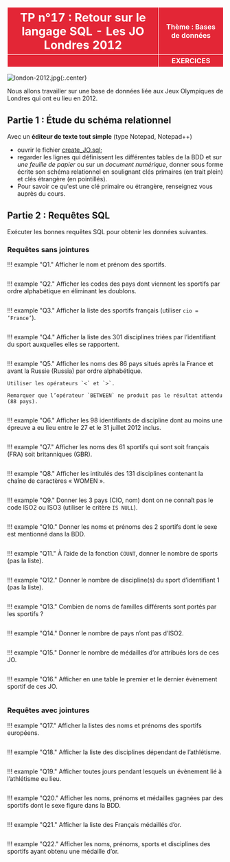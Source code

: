 <table  style="background-color: #E32636; width:100%;color:white;">
    <thead>
        <tr>
            <th style="text-align:center;border:solid;border-width:1px;font-size:20pt;width:70%;">TP n°17 : Retour sur le langage SQL - Les JO Londres 2012</th>
            <th style="text-align:center;border:solid;border-width:1px;font-size:12pt;width:30%">Thème  : Bases de données</th>
        </tr>
          <tr>
            <th style="text-align:center;border:solid;border-width:1px;font-size:15pt;width:70%;"></th>
            <th style="text-align:center;border:solid;border-width:1px;font-size:12pt;width:30%">EXERCICES</th>
        </tr>
    </thead>
</table>


![london-2012.jpg](data/JO.jpg){:.center}

Nous allons travailler sur une base de données liée aux Jeux Olympiques de Londres qui ont eu lieu en 2012.

## Partie 1 : Étude du schéma relationnel
Avec un ****éditeur de texte tout simple**** (type Notepad, Notepad++)

- ouvrir le fichier [create_JO.sql](https://capytale2.ac-paris.fr/web/sites/default/files/2021-09-15-17-50-13//ttt_fleleu/create_jo.sql);
- regarder les lignes qui définissent les différentes tables de la BDD et *sur une feuille de papier* ou sur un  *document numérique*, donner sous forme écrite son schéma relationnel en soulignant clés primaires (en trait plein) et clés étrangère (en pointillés).
- Pour savoir ce qu'est une clé primaire ou étrangère, renseignez vous auprès du cours.

## Partie 2 : Requêtes SQL

Exécuter les bonnes requêtes SQL pour obtenir les données suivantes.


### Requêtes sans jointures

!!! example "Q1."
     Afficher le nom et prénom des sportifs.


```

```
!!! example "Q2."
    Afficher les codes des pays dont viennent les sportifs par ordre alphabétique en éliminant les doublons.


```

```

!!! example "Q3."
    Afficher la liste des sportifs français (utiliser `cio = ’France’`).


```

```

!!! example "Q4."
    Afficher la liste des 301 disciplines triées par l’identifiant du sport auxquelles elles se rapportent.



```

```

!!! example "Q5."
    Afficher les noms des 86 pays situés après la France et avant la Russie (Russia) par ordre alphabétique.

    Utiliser les opérateurs `<` et `>`. 

    Remarquer que l’opérateur `BETWEEN` ne produit pas le résultat attendu (88 pays).


```

```

!!! example "Q6."
    Afficher les 98 identifiants de discipline dont au moins une épreuve a eu lieu entre le 27 et le 31 juillet 2012 inclus.


```

```

!!! example "Q7." 
    Afficher les noms des 61 sportifs qui sont soit français (FRA) soit britanniques (GBR).


```

```

!!! example "Q8."
    Afficher les intitulés des 131 disciplines contenant la chaîne de caractères « WOMEN ».


```

```

!!! example "Q9."
    Donner les 3 pays (CIO, nom) dont on ne connaît pas le code ISO2 ou ISO3 (utiliser le critère `IS NULL`).


```

```

!!! example "Q10."
    Donner les noms et prénoms des 2 sportifs dont le sexe est mentionné dans la BDD.


```

```

!!! example "Q11."
    À l’aide de la fonction `COUNT`, donner le nombre de sports (pas la liste).


```

```

!!! example "Q12."
    Donner le nombre de discipline(s) du sport d’identifiant 1 (pas la liste).


```

```

!!! example "Q13." 
    Combien de noms de familles différents sont portés par les sportifs ?


```

```

!!! example "Q14."
    Donner le nombre de pays n’ont pas d’ISO2.


```

```

!!! example "Q15."
    Donner le nombre de médailles d’or attribués lors de ces JO.


```

```

!!! example "Q16." 
    Afficher en une table le premier et le dernier évènement sportif de ces JO.


```

```

### Requêtes avec jointures

!!! example "Q17."
    Afficher la listes des noms et prénoms des sportifs européens.


```

```

!!! example "Q18."
    Afficher la liste des disciplines dépendant de l’athlétisme.


```

```

!!! example "Q19."
    Afficher toutes jours pendant lesquels un évènement lié à l’athlétisme eu lieu.


```

```

!!! example "Q20."
    Afficher les noms, prénoms et médailles gagnées par des sportifs dont le sexe figure dans la BDD.


```

```

!!! example "Q21."
    Afficher la liste des Français médaillés d’or.


```

```

!!! example "Q22."
    Afficher les noms, prénoms, sports et disciplines des sportifs ayant obtenu une médaille d’or.


```

```
